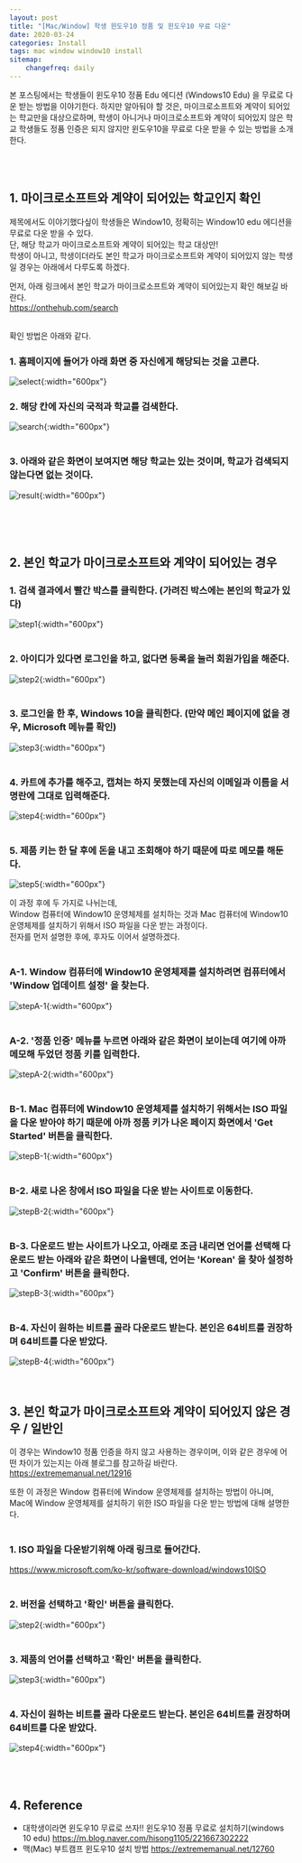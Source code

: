 ```yaml
---
layout: post
title: "[Mac/Window] 학생 윈도우10 정품 및 윈도우10 무료 다운"
date: 2020-03-24
categories: Install
tags: mac window window10 install
sitemap:
    changefreq: daily
---
```


본 포스팅에서는 학생들이 윈도우10 정품 Edu 에디션 (Windows10 Edu) 을 무료로 다운 받는 방법을 이야기한다. 하지만 알아둬야 할 것은, 마이크로소프트와 계약이 되어있는 학교만을 대상으로하며, 학생이 아니거나 마이크로소프트와 계약이 되어있지 않은 학교 학생들도 정품 인증은 되지 않지만 윈도우10을 무료로 다운 받을 수 있는 방법을 소개한다.  
<br/>

<br/>

## 1. 마이크로소프트와 계약이 되어있는 학교인지 확인
제목에서도 이야기했다싶이 학생들은 Window10, 정확히는 Window10 edu 에디션을 무료로 다운 받을 수 있다.  
단, 해당 학교가 마이크로소프트와 계약이 되어있는 학교 대상만!  
학생이 아니고, 학생이더라도 본인 학교가 마이크로소프트와 계약이 되어있지 않는 학생일 경우는 아래에서 다루도록 하겠다.

먼저, 아래 링크에서 본인 학교가 마이크로소프트와 계약이 되어있는지 확인 해보길 바란다.  
<https://onthehub.com/search>  
<br/>

확인 방법은 아래와 같다.  

### 1. 홈페이지에 들어가 아래 화면 중 자신에게 해당되는 것을 고른다.
![select](/assets/img/post/Install/select.png){:width="600px"}  

### 2. 해당 칸에 자신의 국적과 학교를 검색한다.
![search](/assets/img/post/Install/search.png){:width="600px"}  
<br/>

### 3. 아래와 같은 화면이 보여지면 해당 학교는 있는 것이며, 학교가 검색되지 않는다면 없는 것이다.
![result](/assets/img/post/Install/result.png){:width="600px"}  

<br/><br/><br/>

## 2. 본인 학교가 마이크로소프트와 계약이 되어있는 경우

### 1. 검색 결과에서 빨간 박스를 클릭한다. (가려진 박스에는 본인의 학교가 있다)
![step1](/assets/img/post/Install/1.png){:width="600px"}  
<br/>

### 2. 아이디가 있다면 로그인을 하고, 없다면 등록을 눌러 회원가입을 해준다.
![step2](/assets/img/post/Install/2.png){:width="600px"}  
<br/>

### 3. 로그인을 한 후, Windows 10을 클릭한다. (만약 메인 페이지에 없을 경우, Microsoft 메뉴를 확인)
![step3](/assets/img/post/Install/3.png){:width="600px"}  
<br/>

### 4. 카트에 추가를 해주고, 캡쳐는 하지 못했는데 자신의 이메일과 이름을 서명란에 그대로 입력해준다.
![step4](/assets/img/post/Install/4.png){:width="600px"}  
<br/>

### 5. 제품 키는 한 달 후에 돈을 내고 조회해야 하기 때문에 따로 메모를 해둔다.
![step5](/assets/img/post/Install/5.png){:width="600px"}  

이 과정 후에 두 가지로 나뉘는데,  
Window 컴퓨터에 Window10 운영체제를 설치하는 것과 Mac 컴퓨터에 Window10 운영체제를 설치하기 위해서 ISO 파일을 다운 받는 과정이다.  
전자를 먼저 설명한 후에, 후자도 이어서 설명하겠다.  
<br/>

### A-1. Window 컴퓨터에 Window10 운영체제를 설치하려면 컴퓨터에서 'Window 업데이트 설정' 을 찾는다.
![stepA-1](/assets/img/post/Install/A-1.png){:width="600px"}  
<br/>

### A-2. '정품 인증' 메뉴를 누르면 아래와 같은 화면이 보이는데 여기에 아까 메모해 두었던 정품 키를 입력한다.
![stepA-2](/assets/img/post/Install/A-2.png){:width="600px"}  
<br/>

### B-1. Mac 컴퓨터에 Window10 운영체제를 설치하기 위해서는 ISO 파일을 다운 받아야 하기 때문에 아까 정품 키가 나온 페이지 화면에서 'Get Started' 버튼을 클릭한다.
![stepB-1](/assets/img/post/Install/B-1.png){:width="600px"}  
<br/>

### B-2. 새로 나온 창에서 ISO 파일을 다운 받는 사이트로 이동한다.
![stepB-2](/assets/img/post/Install/B-2.png){:width="600px"}  
<br/>

### B-3. 다운로드 받는 사이트가 나오고, 아래로 조금 내리면 언어를 선택해 다운로드 받는 아래와 같은 화면이 나올텐데, 언어는 'Korean' 을 찾아 설정하고 'Confirm' 버튼을 클릭한다.
![stepB-3](/assets/img/post/Install/B-3.png){:width="600px"}  
<br/>

### B-4. 자신이 원하는 비트를 골라 다운로드 받는다. 본인은 64비트를 권장하며 64비트를 다운 받았다.
![stepB-4](/assets/img/post/Install/B-4.png){:width="600px"}  
<br/><br/>

## 3. 본인 학교가 마이크로소프트와 계약이 되어있지 않은 경우 / 일반인
이 경우는 Window10 정품 인증을 하지 않고 사용하는 경우이며, 이와 같은 경우에 어떤 차이가 있는지는 아래 블로그를 참고하길 바란다.  
<https://extrememanual.net/12916>

또한 이 과정은 Window 컴퓨터에 Window 운영체제를 설치하는 방법이 아니며,  
Mac에 Window 운영체제를 설치하기 위한 ISO 파일을 다운 받는 방법에 대해 설명한다.  
<br/>

### 1. ISO 파일을 다운받기위해 아래 링크로 들어간다.
<https://www.microsoft.com/ko-kr/software-download/windows10ISO>  
<br/>

### 2. 버전을 선택하고 '확인' 버튼을 클릭한다.
![step2](/assets/img/post/Install/6.png){:width="600px"}  
<br/>

### 3. 제품의 언어를 선택하고 '확인' 버튼을 클릭한다.
![step3](/assets/img/post/Install/7.png){:width="600px"}  
<br/>

### 4. 자신이 원하는 비트를 골라 다운로드 받는다. 본인은 64비트를 권장하며 64비트를 다운 받았다.
![step4](/assets/img/post/Install/8.png){:width="600px"}  
<br/><br/><br/>

## 4. Reference
- 대학생이라면 윈도우10 무료로 쓰자!! 윈도우10 정품 무료로 설치하기(windows 10 edu) <https://m.blog.naver.com/hisong1105/221667302222>
- 맥(Mac) 부트캠프 윈도우10 설치 방법 <https://extrememanual.net/12760>
<br/><br/><br/>